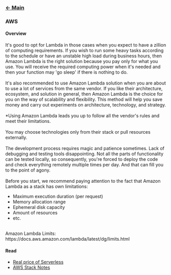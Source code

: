 ### [<- Main](../README.md)



### AWS

#### Overview

It's good to opt for Lambda in those cases when you expect to have a zillion of computing requirements. If you wish to run some heavy tasks according to the schedule or have an unstable high load during business hours, then Amazon Lambda is the right solution because you pay only for what you use. You will receive the required computing power when it's needed and then your function may 'go sleep' if there is nothing to do. <br>
<br>
It's also recommended to use Amazon Lambda solution when you are about to use a lot of services from the same vendor. If you like their architecture, ecosystem, and solution in general, then Amazon Lambda is the choice for you on the way of scalability and flexibility. This method will help you save money and carry out experiments on architecture, technology, and strategy. <br>
<br>
*Using Amazon Lambda leads you up to follow all the vendor's rules and meet their limitations. <br>
<br>
You may choose technologies only from their stack or pull resources externally. <br>
<br>
The development process requires magic and patience sometimes. Lack of debugging and testing tools disappointing. Not all the parts of functionality can be tested locally, so consequently, you're forced to deploy the code and check everything remotely multiple times per day. And that can fill you to the point of agony.<br>
<br>
Before you start, we recommend paying attention to the fact that Amazon Lambda as a stack has own limitations:<br>
- Maximum execution duration (per request)
- Memory allocation range
- Ephemeral disk capacity
- Amount of resources 
- etc.
<br>
Amazon Lambda Limits: https://docs.aws.amazon.com/lambda/latest/dg/limits.html

#### Read

- [Real price of Serverless](https://medium.com/@amiram_26122/the-hidden-costs-of-serverless-6ced7844780b?fbclid=IwAR02gebmumPMctySiWEayxDsiqoS3DN52-yKoErvWWRUS-NRz2zUyrlJQNI)
- [AWS Stack Notes](./assets/aws_stack_notes.pdf)


